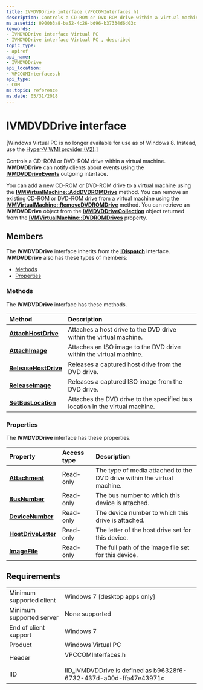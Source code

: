 ```yaml
---
title: IVMDVDDrive interface (VPCCOMInterfaces.h)
description: Controls a CD-ROM or DVD-ROM drive within a virtual machine. IVMDVDDrive can notify clients about events using the IVMDVDDriveEvents outgoing interface.
ms.assetid: 0900b3a8-ba52-4c26-bd96-b37334d6d03c
keywords:
- IVMDVDDrive interface Virtual PC
- IVMDVDDrive interface Virtual PC , described
topic_type:
- apiref
api_name:
- IVMDVDDrive
api_location:
- VPCCOMInterfaces.h
api_type:
- COM
ms.topic: reference
ms.date: 05/31/2018
---
```


# IVMDVDDrive interface

\[Windows Virtual PC is no longer available for use as of Windows 8. Instead, use the [Hyper-V WMI provider (V2)](https://docs.microsoft.com/windows/desktop/HyperV_v2/windows-virtualization-portal).\]

Controls a CD-ROM or DVD-ROM drive within a virtual machine. **IVMDVDDrive** can notify clients about events using the [**IVMDVDDriveEvents**](ivmdvddriveevents.md) outgoing interface.

You can add a new CD-ROM or DVD-ROM drive to a virtual machine using the [**IVMVirtualMachine::AddDVDROMDrive**](ivmvirtualmachine-adddvdromdrive.md) method. You can remove an existing CD-ROM or DVD-ROM drive from a virtual machine using the [**IVMVirtualMachine::RemoveDVDROMDrive**](ivmvirtualmachine-removedvdromdrive.md) method. You can retrieve an **IVMDVDDrive** object from the [**IVMDVDDriveCollection**](ivmdvddrivecollection.md) object returned from the [**IVMVirtualMachine::DVDROMDrives**](ivmvirtualmachine-dvdromdrives.md) property.

## Members

The **IVMDVDDrive** interface inherits from the [**IDispatch**](https://msdn.microsoft.com/library/ms221608(v=VS.71).aspx) interface. **IVMDVDDrive** also has these types of members:

-   [Methods](#methods)
-   [Properties](#properties)

### Methods

The **IVMDVDDrive** interface has these methods.



| Method                                                   | Description                                                                             |
|:---------------------------------------------------------|:----------------------------------------------------------------------------------------|
| [**AttachHostDrive**](ivmdvddrive-attachhostdrive.md)   | Attaches a host drive to the DVD drive within the virtual machine.<br/>           |
| [**AttachImage**](ivmdvddrive-attachimage.md)           | Attaches an ISO image to the DVD drive within the virtual machine.<br/>           |
| [**ReleaseHostDrive**](ivmdvddrive-releasehostdrive.md) | Releases a captured host drive from the DVD drive.<br/>                           |
| [**ReleaseImage**](ivmdvddrive-releaseimage.md)         | Releases a captured ISO image from the DVD drive.<br/>                            |
| [**SetBusLocation**](ivmdvddrive-setbuslocation.md)     | Attaches the DVD drive to the specified bus location in the virtual machine.<br/> |



 

### Properties

The **IVMDVDDrive** interface has these properties.



| Property                                                          | Access type          | Description                                                                        |
|:------------------------------------------------------------------|:---------------------|:-----------------------------------------------------------------------------------|
| [**Attachment**](ivmdvddrive-attachment.md)<br/>           | Read-only<br/> | The type of media attached to the DVD drive within the virtual machine.<br/> |
| [**BusNumber**](ivmdvddrive-busnumber.md)<br/>             | Read-only<br/> | The bus number to which this device is attached.<br/>                        |
| [**DeviceNumber**](ivmdvddrive-devicenumber.md)<br/>       | Read-only<br/> | The device number to which this drive is attached.<br/>                      |
| [**HostDriveLetter**](ivmdvddrive-hostdriveletter.md)<br/> | Read-only<br/> | The letter of the host drive set for this device.<br/>                       |
| [**ImageFile**](ivmdvddrive-imagefile.md)<br/>             | Read-only<br/> | The full path of the image file set for this device.<br/>                    |



 

## Requirements



|                                     |                                                                                               |
|-------------------------------------|-----------------------------------------------------------------------------------------------|
| Minimum supported client<br/> | Windows 7 \[desktop apps only\]<br/>                                                    |
| Minimum supported server<br/> | None supported<br/>                                                                     |
| End of client support<br/>    | Windows 7<br/>                                                                          |
| Product<br/>                  | Windows Virtual PC<br/>                                                                 |
| Header<br/>                   | <dl> <dt>VPCCOMInterfaces.h</dt> </dl> |
| IID<br/>                      | IID\_IVMDVDDrive is defined as b96328f6-6732-437d-a00d-ffa47e43971c<br/>                |



 

 





